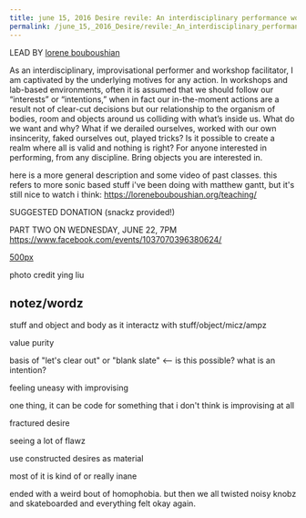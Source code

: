 ```yaml
---
title: june 15, 2016 Desire revile: An interdisciplinary performance workshop (part 1)
permalink: /june_15,_2016_Desire/revile:_An_interdisciplinary_performance_workshop_(part_1)/
---
```


LEAD BY [lorene bouboushian](/lorene_bouboushian "wikilink")

As an interdisciplinary, improvisational performer and workshop facilitator, I am captivated by the underlying motives for any action. In workshops and lab-based environments, often it is assumed that we should follow our “interests” or “intentions,” when in fact our in-the-moment actions are a result not of clear-cut decisions but our relationship to the organism of bodies, room and objects around us colliding with what’s inside us. What do we want and why? What if we derailed ourselves, worked with our own insincerity, faked ourselves out, played tricks? Is it possible to create a realm where all is valid and nothing is right? For anyone interested in performing, from any discipline. Bring objects you are interested in.

here is a more general description and some video of past classes. this refers to more sonic based stuff i've been doing with matthew gantt, but it's still nice to watch i think: <https://lorenebouboushian.org/teaching/>

SUGGESTED DONATION (snackz provided!)

PART TWO ON WEDNESDAY, JUNE 22, 7PM <https://www.facebook.com/events/1037070396380624/>

[500px](/File:cropped-lorene3.jpg "wikilink")

photo credit ying liu

notez/wordz
-----------

stuff and object and body as it interactz with stuff/object/micz/ampz

value purity

basis of "let's clear out" or "blank slate" \<— is this possible? what is an intention?

feeling uneasy with improvising

one thing, it can be code for something that i don't think is improvising at all

fractured desire

seeing a lot of flawz

use constructed desires as material

most of it is kind of or really inane

ended with a weird bout of homophobia. but then we all twisted noisy knobz and skateboarded and everything felt okay again.
